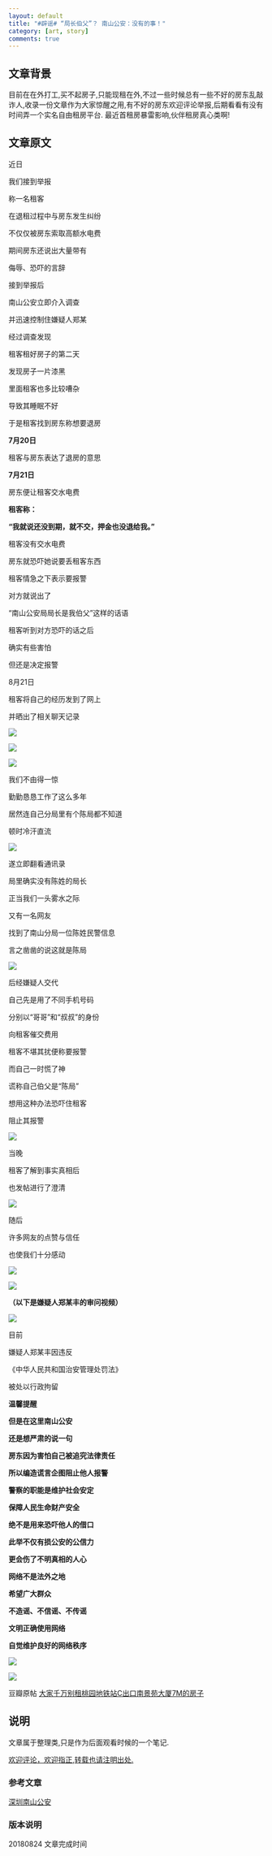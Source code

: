 ```yaml
---
layout: default
title: "#辟谣# “局长伯父”？ 南山公安：没有的事！"
category: [art, story]
comments: true
---
```


## 文章背景
目前在在外打工,买不起房子,只能现租在外,不过一些时候总有一些不好的房东乱敲诈人,收录一份文章作为大家惊醒之用,有不好的房东欢迎评论举报,后期看看有没有时间弄一个实名自由租房平台.
最近首租房暴雷影响,伙伴租房真心类啊!





## 文章原文
近日

我们接到举报

称一名租客

在退租过程中与房东发生纠纷

不仅仅被房东索取高额水电费

期间房东还说出大量带有

侮辱、恐吓的言辞

接到举报后

南山公安立即介入调查

并迅速控制住嫌疑人郑某

经过调查发现

租客租好房子的第二天

发现房子一片漆黑

里面租客也多比较嘈杂

导致其睡眠不好

于是租客找到房东称想要退房

**7月20日**

租客与房东表达了退房的意思

**7月21日**

房东便让租客交水电费

**租客称：**

**“我就说还没到期，就不交，押金也没退给我。”**

租客没有交水电费

房东就恐吓她说要丢租客东西

租客情急之下表示要报警

对方就说出了

“南山公安局局长是我伯父”这样的话语

租客听到对方恐吓的话之后

确实有些害怕

但还是决定报警

8月21日

租客将自己的经历发到了网上

并晒出了相关聊天记录

![](https://ask.qcloudimg.com/http-save/1178990/j0s08f1gws.webp)

![](https://ask.qcloudimg.com/http-save/1178990/p866nql5v2.webp)

![](https://ask.qcloudimg.com/http-save/1178990/4uavrtyayd.webp)

我们不由得一惊

勤勤恳恳工作了这么多年

居然连自己分局里有个陈局都不知道

顿时冷汗直流

![](https://ask.qcloudimg.com/http-save/1178990/eqf6n14uub.webp)

遂立即翻看通讯录

局里确实没有陈姓的局长

正当我们一头雾水之际

又有一名网友

找到了南山分局一位陈姓民警信息

言之凿凿的说这就是陈局

![](https://ask.qcloudimg.com/http-save/1178990/selvkqprcy.webp)

后经嫌疑人交代

自己先是用了不同手机号码

分别以“哥哥”和“叔叔”的身份

向租客催交费用

租客不堪其扰便称要报警

而自己一时慌了神

谎称自己伯父是“陈局”

想用这种办法恐吓住租客

阻止其报警

![](https://ask.qcloudimg.com/http-save/1178990/lwe749mbxp.webp)

当晚

租客了解到事实真相后

也发帖进行了澄清

![](https://ask.qcloudimg.com/http-save/1178990/4u5sxpjwke.webp)

随后

许多网友的点赞与信任

也使我们十分感动

![](https://ask.qcloudimg.com/http-save/1178990/v95qnejmzo.webp)

![](https://ask.qcloudimg.com/http-save/1178990/i9xigdednn.webp)

**（以下是嫌疑人郑某丰的审问视频）**

![](https://ask.qcloudimg.com/http-save/1178990/j2ctf6zxks.webp)

目前

嫌疑人郑某丰因违反

《中华人民共和国治安管理处罚法》

被处以行政拘留

**温馨提醒**

**但是在这里南山公安**

**还是想严肃的说一句**

**房东因为害怕自己被追究法律责任**

**所以编造谎言企图阻止他人报警**

**警察的职能是维护社会安定**

**保障人民生命财产安全**

**绝不是用来恐吓他人的借口**

**此举不仅有损公安的公信力**

**更会伤了不明真相的人心**

**网络不是法外之地**

**希望广大群众**

**不造谣、不信谣、不传谣**

**文明正确使用网络**

**自觉维护良好的网络秩序**

![](https://ask.qcloudimg.com/http-save/1178990/avi9yuzjwt.webp)

![](https://ask.qcloudimg.com/http-save/1178990/whtlftrotg.webp)

豆瓣原帖
[大家千万别租桃园地铁站C出口南景苑大厦7M的房子](https://www.douban.com/group/topic/122614721/)

## 说明

文章属于整理类,只是作为后面观看时候的一个笔记.

[欢迎评论，欢迎指正,转载也请注明出处.](https://wangkun19930608.github.io/art/store/2018/08/24/house-rent/)

### 参考文章

[深圳南山公安](https://mp.weixin.qq.com/s/jJ1pWRchIrw-45QP23mIug)

### 版本说明

20180824 文章完成时间






